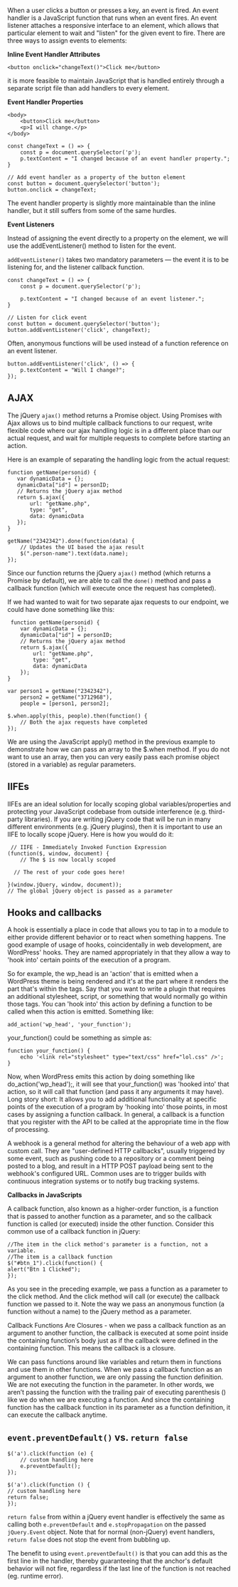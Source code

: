 When a user clicks a button or presses a key, an event is fired. An event handler is a JavaScript function that runs when an event fires.
An event listener attaches a responsive interface to an element, which allows that particular element to wait and "listen" for the given event to fire.
There are three ways to assign events to elements:

**Inline Event Handler Attributes**

    <button onclick="changeText()">Click me</button>

it is more feasible to maintain JavaScript that is handled entirely through a separate script file than add handlers to every element.

**Event Handler Properties**

    <body>
        <button>Click me</button>
        <p>I will change.</p>
    </body>

    const changeText = () => {
        const p = document.querySelector('p');
        p.textContent = "I changed because of an event handler property.";
    }

    // Add event handler as a property of the button element
    const button = document.querySelector('button');
    button.onclick = changeText;

The event handler property is slightly more maintainable than the inline handler, but it still suffers from some of the same hurdles.

**Event Listeners**

Instead of assigning the event directly to a property on the element, we will use the addEventListener() method to listen for the event.

`addEventListener()` takes two mandatory parameters — the event it is to be listening for, and the listener callback function.

    const changeText = () => {
        const p = document.querySelector('p');

        p.textContent = "I changed because of an event listener.";
    }

    // Listen for click event
    const button = document.querySelector('button');
    button.addEventListener('click', changeText);

Often, anonymous functions will be used instead of a function reference on an event listener.

    button.addEventListener('click', () => {
        p.textContent = "Will I change?";
    });

AJAX
----
The jQuery `ajax()` method returns a Promise object. Using Promises with Ajax allows us to bind multiple callback functions to our request, write flexible code where our ajax handling logic is in a different place than our actual request, and wait for multiple requests to complete before starting an action.

Here is an example of separating the handling logic from the actual request:

    function getName(personid) {
       var dynamicData = {};
       dynamicData["id"] = personID;
       // Returns the jQuery ajax method
       return $.ajax({
           url: "getName.php",
           type: "get",
           data: dynamicData
       });
    }

    getName("2342342").done(function(data) {
        // Updates the UI based the ajax result
        $(".person-name").text(data.name);
    });

Since our function returns the jQuery `ajax()` method (which returns a Promise by default), we are able to call the `done()` method and pass a callback function (which will execute once the request has completed).

If we had wanted to wait for two separate ajax requests to our endpoint, we could have done something like this:

     function getName(personid) {
        var dynamicData = {};
        dynamicData["id"] = personID;
        // Returns the jQuery ajax method
        return $.ajax({
            url: "getName.php",
            type: "get",
            data: dynamicData
        });
    }

    var person1 = getName("2342342"),
        person2 = getName("3712968"),
        people = [person1, person2];

    $.when.apply(this, people).then(function() {
        // Both the ajax requests have completed
    });

We are using the JavaScript apply() method in the previous example to demonstrate how we can pass an array to the $.when method. If you do not want to use an array, then you can very easily pass each promise object (stored in a variable) as regular parameters.

IIFEs
-----

IIFEs are an ideal solution for locally scoping global variables/properties and protecting your JavaScript codebase from outside interference (e.g. third-party libraries). If you are writing jQuery code that will be run in many different environments (e.g. jQuery plugins), then it is important to use an IIFE to locally scope jQuery.
Here is how you would do it:

     // IIFE - Immediately Invoked Function Expression
    (function($, window, document) {
        // The $ is now locally scoped

      // The rest of your code goes here!

    }(window.jQuery, window, document));
    // The global jQuery object is passed as a parameter

Hooks and callbacks
-------------------

A hook is essentially a place in code that allows you to tap in to a module to either provide different behavior or to react when something happens.
Tne good example of usage of hooks, coincidentally in web development, are WordPress' hooks. They are named appropriately in that they allow a way to 'hook into' certain points of the execution of a program.

So for example, the wp_head is an 'action' that is emitted when a WordPress theme is being rendered and it's at the part where it renders the part that's within the tags. Say that you want to write a plugin that requires an additional stylesheet, script, or something that would normally go within those tags. You can 'hook into' this action by defining a function to be called when this action is emitted. Something like:

    add_action('wp_head', 'your_function');

your_function() could be something as simple as:

    function your_function() {
        echo '<link rel="stylesheet" type="text/css" href="lol.css" />';
    }

Now, when WordPress emits this action by doing something like do_action('wp_head');, it will see that your_function() was 'hooked into' that action, so it will call that function (and pass it any arguments it may have).
Long story short: It allows you to add additional functionality at specific points of the execution of a program by 'hooking into' those points, in most cases by assigning a function callback.
In general, a callback is a function that you register with the API to be called at the appropriate time in the flow of processing.

A webhook is a general method for altering the behaviour of a web app with custom call. They are "user-defined HTTP callbacks", usually triggered by some event, such as pushing code to a repository or a comment being posted to a blog, and result in a HTTP POST payload being sent to the webhook's configured URL. Common uses are to trigger builds with continuous integration systems or to notify bug tracking systems.

**Callbacks in JavaScripts**

A callback function, also known as a higher-order function, is a function that is passed to another function as a parameter, and so the callback function is called (or executed) inside the other function.
Consider this common use of a callback function in jQuery:

    //The item in the click method's parameter is a function, not a variable.​
    //The item is a callback function
    $("#btn_1").click(function() {
    alert("Btn 1 Clicked");
    });

As you see in the preceding example, we pass a function as a parameter to the click method. And the click method will call (or execute) the callback function we passed to it. Note the way we pass an anonymous function (a function without a name) to the jQuery method as a parameter.

Callback Functions Are Closures - when we pass a callback function as an argument to another function, the callback is executed at some point inside the containing function’s body just as if the callback were defined in the containing function. This means the callback is a closure.

We can pass functions around like variables and return them in functions and use them in other functions. When we pass a callback function as an argument to another function, we are only passing the function definition. We are not executing the function in the parameter. In other words, we aren’t passing the function with the trailing pair of executing parenthesis () like we do when we are executing a function. And since the containing function has the callback function in its parameter as a function definition, it can execute the callback anytime.

`event.preventDefault()` vs. `return false`
-------------------------------------------
    $('a').click(function (e) {
        // custom handling here
        e.preventDefault();
    });

    $('a').click(function () {
    // custom handling here
    return false;
    });

`return false` from within a jQuery event handler is effectively the same as calling both `e.preventDefault` and `e.stopPropagation` on the passed `jQuery.Event` object. Note that for normal (non-jQuery) event handlers, `return false` does not stop the event from bubbling up.

The benefit to using `event.preventDefault()` is that you can add this as the first line in the handler, thereby guaranteeing that the anchor's default behavior will not fire, regardless if the last line of the function is not reached (eg. runtime error).



